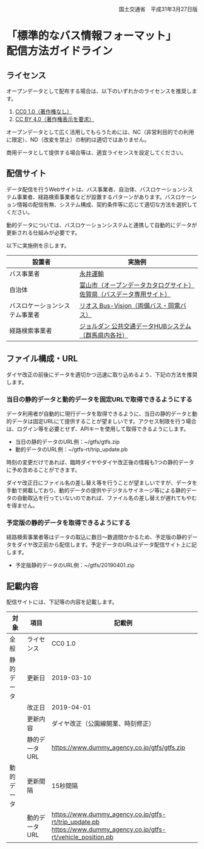 <div style="text-align: right;">国土交通省　平成31年3月27日版</div>


# 「標準的なバス情報フォーマット」<br>配信方法ガイドライン

## ライセンス

オープンデータとして配布する場合は、以下のいずれかのライセンスを推奨します。

1. [CC0 1.0（著作権なし）](https://creativecommons.org/publicdomain/zero/1.0/deed.ja)
2. [CC BY 4.0（著作権表示を要求）](https://creativecommons.org/licenses/by/4.0/deed.ja)

オープンデータとして広く活用してもらうためには、NC（非営利目的での利用に限定）、ND（改変を禁止）の制約は適切ではありません。

商用データとして提供する場合等は、適宜ライセンスを設定してください。

## 配信サイト

データ配信を行うWebサイトは、バス事業者、自治体、バスロケーションシステム事業者、経路検索事業者などが設置するパターンがあります。バスロケーション情報の配信有無、システム構成、契約条件等に応じて適切な方法を選択してください。

動的データについては、バスロケーションシステムと連携して自動的にデータが更新される仕組みが必要です。

以下に実施例を示します。

| 設置者                         | 実施例                                                       |
| ------------------------------ | ------------------------------------------------------------ |
| バス事業者                     | [永井運輸](http://www.nagai-unyu.net/rosen/GTFS/index.html)  |
| 自治体                         | [富山市（オープンデータカタログサイト）](http://opdt.city.toyama.lg.jp/dataset/toyamacity-bus-gtfs-jp)<br />[佐賀県（バスデータ専用サイト）](http://opendata.sagabus.info/) |
| バスロケーションシステム事業者 | [リオス Bus-Vision（両備バス・岡電バス）](https://loc.bus-vision.jp/ryobi/view/opendata.html) |
| 経路検索事業者                 | [ジョルダン 公共交通データHUBシステム（群馬県内各社）](https://gma.jcld.jp/GMA_OPENDATA/) |

## ファイル構成・URL

ダイヤ改正の前後にデータを適切かつ迅速に取り込めるよう、下記の方法を推奨します。

### 当日の静的データと動的データを固定URLで取得できるようにする

データ利用者が自動的に現行データを取得できるように、当日の静的データと動的データは固定URLにて提供することが望ましいです。アクセス制限を行う場合は、ログイン等を必要とせず、APIキーを使用して取得できるようにします。

- 当日の静的データのURL例：~/gtfs/gtfs.zip
- 動的データのURL例：~/gtfs-rt/trip_update.pb

時刻の変更だけであれば、臨時ダイヤやダイヤ改正後の情報も1つの静的データに予め含めることができます。

ダイヤ改正日にファイル名の差し替え等を行うことが望ましいですが、データを手動で掲載しており、動的データの提供やデジタルサイネージ等による静的データの自動取込を行っていないのであれば、ファイル名の差し替えが遅れてもやむを得ません。

### 予定版の静的データを取得できるようにする

経路検索事業者等はデータの取込に数日～数週間かかるため、予定版の静的データをダイヤ改正前から配信します。予定データのURLはデータ配信サイト上に記します。

* 予定版静的データのURL例：~/gtfs/20190401.zip

## 記載内容

配信サイトには、下記等の内容を記載します。

| 対象       | 項目          | 記載例                                                       |
| ---------- | ------------- | ------------------------------------------------------------ |
| 全般       | ライセンス    | CC0 1.0                                                      |
| 静的データ | 更新日        | 2019-03-10                                                   |
|            | 改正日        | 2019-04-01                                                   |
|            | 更新内容      | ダイヤ改正（公園線開業、時刻修正）                           |
|            | 静的データURL | https://www.dummy_agency.co.jp/gtfs/gtfs.zip                 |
| 動的データ | 更新間隔      | 15秒間隔                                                     |
|            | 動的データURL | https://www.dummy_agency.co.jp/gtfs-rt/trip_update.pb<br />https://www.dummy_agency.co.jp/gtfs-rt/vehicle_position.pb |


